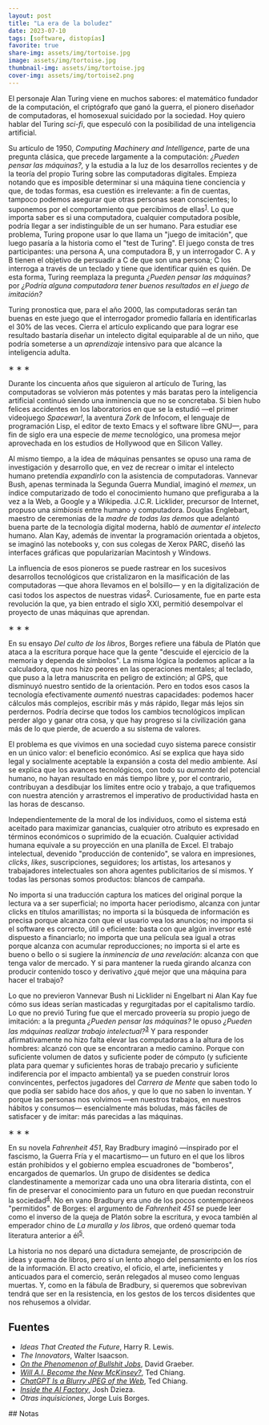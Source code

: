 ```yaml
---
layout: post
title: "La era de la boludez"
date: 2023-07-10
tags: [software, distopías]
favorite: true
share-img: assets/img/tortoise.jpg
image: assets/img/tortoise.jpg
thumbnail-img: assets/img/tortoise.jpg
cover-img: assets/img/tortoise2.png
---
```


El personaje Alan Turing viene en muchos sabores: el matemático fundador de la computación, el criptógrafo que ganó la guerra, el pionero diseñador de computadoras, el homosexual suicidado por la sociedad. Hoy quiero hablar del Turing *sci-fi*, que especuló con la posibilidad de una inteligencia artificial.

Su artículo de 1950, *Computing Machinery and Intelligence*, parte de una pregunta clásica, que precede largamente a la computación: *¿Pueden pensar las máquinas?,* y la estudia a la luz de los desarrollos recientes y de la teoría del propio Turing sobre las computadoras digitales. Empieza notando que es imposible determinar si una máquina tiene conciencia y que, de todas formas, esa cuestión es irrelevante: a fin de cuentas, tampoco podemos asegurar que otras personas sean conscientes; lo suponemos por el comportamiento que percibimos de ellas<sup><a id="fnr.1" class="footref" href="#fn.1" role="doc-backlink">1</a></sup>. Lo que importa saber es si una computadora, cualquier computadora posible, podría llegar a ser indistinguible de un ser humano. Para estudiar ese problema, Turing propone usar lo que llama un "juego de imitación", que luego pasaría a la historia como el "test de Turing". El juego consta de tres participantes: una persona A, una computadora B, y un interrogador C. A y B tienen el objetivo de persuadir a C de que son una persona; C los interroga a través de un teclado y tiene que identificar quién es quién. De esta forma, Turing reemplaza la pregunta *¿Pueden pensar las máquinas?* por *¿Podría alguna computadora tener buenos resultados en el juego de imitación?*

Turing pronostica que, para el año 2000, las computadoras serán tan buenas en este juego que el interrogador promedio fallaría en identificarlas el 30% de las veces. Cierra el artículo explicando que para lograr ese resultado bastaría diseñar un intelecto digital equiparable al de un niño, que podría someterse a un *aprendizaje* intensivo para que alcance la inteligencia adulta.

<div class="org-center">
<p>
&lowast; &lowast; &lowast;
</p>
</div>

Durante los cincuenta años que siguieron al artículo de Turing, las computadoras se volvieron más potentes y más baratas pero la inteligencia artificial continuó siendo una inminencia que no se concretaba. Si bien hubo felices accidentes en los laboratorios en que se la estudió &#x2014;el primer videojuego *Spacewar!*, la aventura *Zork* de Infocom, el lenguaje de programación Lisp, el editor de texto Emacs y el software libre GNU&#x2014;, para fin de siglo era una especie de *meme* tecnológico, una promesa mejor aprovechada en los estudios de Hollywood que en Silicon Valley.

Al mismo tiempo, a la idea de máquinas pensantes se opuso una rama de investigación y desarrollo que, en vez de recrear o imitar el intelecto humano pretendía *expandirlo* con la asistencia de computadoras. Vannevar Bush, apenas terminada la Segunda Guerra Mundial, imaginó el *memex*, un índice computarizado de todo el conocimiento humano que prefiguraba a la vez a la Web, a Google y a Wikipedia. J.C.R. Licklider, precursor de Internet, propuso una *simbiosis* entre humano y computadora. Douglas Englebart, maestro de ceremonias de la *madre de todas las demos* que adelantó buena parte de la tecnología digital moderna, habló de *aumentar el intelecto* humano. Alan Kay, además de inventar la programación orientada a objetos, se imaginó las notebooks y, con sus colegas de Xerox PARC, diseñó las interfaces gráficas que popularizarían Macintosh y Windows.

La influencia de esos pioneros se puede rastrear en los sucesivos desarrollos tecnológicos que cristalizaron en la masificación de las computadoras &#x2014;que ahora llevamos en el bolsillo&#x2014; y en la digitalización de casi todos los aspectos de nuestras vidas<sup><a id="fnr.2" class="footref" href="#fn.2" role="doc-backlink">2</a></sup>. Curiosamente, fue en parte esta revolución la que, ya bien entrado el siglo XXI, permitió desempolvar el proyecto de unas máquinas que aprendan.

<div class="org-center">
<p>
&lowast; &lowast; &lowast;
</p>
</div>

En su ensayo *Del culto de los libros*, Borges refiere una fábula de Platón que ataca a la escritura porque hace que la gente "descuide el ejercicio de la memoria y dependa de símbolos". La misma lógica la podemos aplicar a la calculadora, que nos hizo peores en las operaciones mentales; al teclado, que puso a la letra manuscrita en peligro de extinción; al GPS, que disminuyó nuestro sentido de la orientación. Pero en todos esos casos la tecnología efectivamente *aumentó* nuestras capacidades: podemos hacer cálculos más complejos, escribir más y más rápido, llegar más lejos sin perdernos. Podría decirse que todos los cambios tecnológicos implican perder algo y ganar otra cosa, y que hay progreso si la civilización gana más de lo que pierde, de acuerdo a su sistema de valores.

El problema es que vivimos en una sociedad cuyo sistema parece consistir en un único valor: el beneficio económico. Así se explica que haya sido legal y socialmente aceptable la expansión a costa del medio ambiente. Así se explica que los avances tecnológicos, con todo su *aumento* del potencial humano, no hayan resultado en más tiempo libre y, por el contrario, contribuyan a desdibujar los límites entre ocio y trabajo, a que trafiquemos con nuestra atención y arrastremos el imperativo de productividad hasta en las horas de descanso.

Independientemente de la moral de los individuos, como el sistema está aceitado para maximizar ganancias, cualquier otro atributo es expresado en términos económicos o suprimido de la ecuación. Cualquier actividad humana equivale a su proyección en una planilla de Excel. El trabajo intelectual, devenido "producción de contenido", se valora en impresiones, *clicks*, *likes*, suscripciones, seguidores; los artistas, los artesanos y trabajadores intelectuales son ahora agentes publicitarios de sí mismos. Y todas las personas somos productos: blancos de campaña.

No importa si una traducción captura los matices del original porque la lectura va a ser superficial; no importa hacer periodismo, alcanza con juntar clicks en títulos amarillistas; no importa si la búsqueda de información es precisa porque alcanza con que el usuario vea los anuncios; no importa si el software es correcto, útil o eficiente: basta con que algún inversor esté dispuesto a financiarlo; no importa que una película sea igual a otras porque alcanza con acumular reproducciones; no importa si el arte es bueno o bello o si sugiere la *inminencia de una revelación*: alcanza con que tenga valor de mercado. Y si para mantener la rueda girando alcanza con producir contenido tosco y derivativo ¿qué mejor que una máquina para hacer el trabajo?

Lo que no previeron Vannevar Bush ni Licklider ni Engelbart ni Alan Kay fue cómo sus ideas serían masticadas y regurgitadas por el capitalismo tardío. Lo que no previó Turing fue que el mercado proveería su propio juego de imitación: a la pregunta *¿Pueden pensar las máquinas?* le opuso *¿Pueden las máquinas realizar trabajo intelectual?*<sup><a id="fnr.3" class="footref" href="#fn.3" role="doc-backlink">3</a></sup> Y para responder afirmativamente no hizo falta elevar las computadoras a la altura de los hombres: alcanzó con que se encontraran a medio camino. Porque con suficiente volumen de datos y suficiente poder de cómputo (y suficiente plata para quemar y suficientes horas de trabajo precario y suficiente indiferencia por el impacto ambiental) ya se pueden construir loros convincentes, perfectos jugadores del *Carrera de Mente* que saben todo lo que podía ser sabido hace dos años, y que lo que no saben lo inventan. Y porque las personas nos volvimos &#x2014;en nuestros trabajos, en nuestros hábitos y consumos&#x2014; esencialmente más boludas, más fáciles de satisfacer y de imitar: más parecidas a las máquinas.

<div class="org-center">
<p>
&lowast; &lowast; &lowast;
</p>
</div>

En su novela *Fahrenheit 451*, Ray Bradbury imaginó &#x2014;inspirado por el fascismo, la Guerra Fría y el macartismo&#x2014; un futuro en el que los libros están prohibidos y el gobierno emplea escuadrones de "bomberos", encargados de quemarlos. Un grupo de disidentes se dedica clandestinamente a memorizar cada uno una obra literaria distinta, con el fin de preservar el conocimiento para un futuro en que puedan reconstruir la sociedad<sup><a id="fnr.4" class="footref" href="#fn.4" role="doc-backlink">4</a></sup>. No en vano Bradbury era uno de los pocos contemporáneos "permitidos" de Borges: el argumento de *Fahrenheit 451* se puede leer como el inverso de la queja de Platón sobre la escritura, y evoca también al emperador chino de *La muralla y los libros*, que ordenó quemar toda literatura anterior a él<sup><a id="fnr.5" class="footref" href="#fn.5" role="doc-backlink">5</a></sup>.

La historia no nos deparó una dictadura semejante, de proscripción de ideas y quema de libros, pero sí un lento ahogo del pensamiento en los ríos de la información. El acto creativo, el oficio, el arte, ineficientes y anticuados para el comercio, serán relegados al museo como lenguas muertas. Y, como en la fábula de Bradbury, si queremos que sobrevivan tendrá que ser en la resistencia, en los gestos de los tercos disidentes que nos rehusemos a olvidar.


## Fuentes

-   *Ideas That Created the Future*, Harry R. Lewis.
-   *The Innovators*, Walter Isaacson.
-   [*On the Phenomenon of Bullshit Jobs*](https://strikemag.org/bullshit-jobs/), David Graeber.
-   [*Will A.I. Become the New McKinsey?*](https://www.newyorker.com/science/annals-of-artificial-intelligence/will-ai-become-the-new-mckinsey), Ted Chiang.
-   [*ChatGPT Is a Blurry JPEG of the Web*](https://www.newyorker.com/tech/annals-of-technology/chatgpt-is-a-blurry-jpeg-of-the-web), Ted Chiang.
-   [*Inside the AI Factory*](https://www.theverge.com/features/23764584/ai-artificial-intelligence-data-notation-labor-scale-surge-remotasks-openai-chatbots), Josh Dzieza.
-   *Otras inquisiciones*, Jorge Luis Borges.

<section class="footnotes" markdown=1>
## Notas
<!--- 
# Notas al pie de p&aacute;gina

 -->
<sup><a id="fn.1" href="#fnr.1">1</a></sup> El planteo me recuerda al existencialismo de Sartre, que proponía que una persona se define no por su temperamento, sus intenciones o sentimientos sino por sus acciones, es decir, por lo que de ella pueden percibir los demás.

<sup><a id="fn.2" href="#fnr.2">2</a></sup> Vale mencionar que hubo también voces que, previendo esa masificación, alertaron sobre sus peligros. Ver [*Some Moral and Technical Consequences of Automation*](https://nissenbaum.tech.cornell.edu/papers/Wiener.pdf) de Norbert Wiener y [*Some Thoughts About the Social Implications of Accessible Computing*](https://dl.acm.org/doi/pdf/10.1145/1463891.1463917) de David y Fano.

<sup><a id="fn.3" href="#fnr.3">3</a></sup> Esto no necesariamente implica eliminar la intervención humana en la producción intelectual sino reducir su proporción y la calificación necesaria, un proceso equivalente al tránsito del artesano a la fábrica durante la Revolución Industrial.

<sup><a id="fn.4" href="#fnr.4">4</a></sup> No lo leí este libro: el argumento me parece brillante, prefiero no confundirlo con su ejecución.

<sup><a id="fn.5" href="#fnr.5">5</a></sup> Aprovecho para recordar, en este mundo de millonarios que gustan de quemar neumáticos en su propio jardín, que Jeff Bezos es dueño de Amazon, el principal distribuidor online de libros, de los servidores que sostienen media web, del Kindle, de Goodreads, de AbeBooks y que ya cerró BookDepository. Jeff Bezos está en carrera para ser nuestro Shih Huang Ti y abolir la literatura.

</section>
